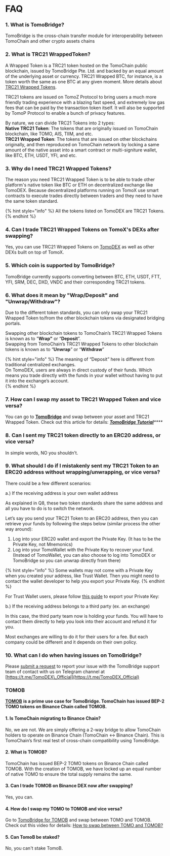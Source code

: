 # FAQ

### 1. What is TomoBridge?

TomoBridge is the cross-chain transfer module for interoperability between TomoChain and other crypto assets chains

### 2. What is TRC21  WrappedToken?

A Wrapped Token is a TRC21 token hosted on the TomoChain public blockchain, issued by TomoBridge Pte. Ltd.  and  backed by an equal amount of the underlying asset or currency. TRC21 Wrapped BTC, for instance, is a token worth the same as one BTC at any given moment. More details about [TRC21 Wrapped Tokens](trc21-wrapped-token-information.md).

TRC21 tokens are issued on TomoZ Protocol to bring users a much more friendly trading experience with a blazing fast speed, and extremely low gas fees that can be paid by the transaction token itself. It will also be supported by TomoP Protocol to enable a bunch of privacy features.

By nature, we can divide TRC21 Tokens into 2 types:  
**Native TRC21 Token**: The tokens that are originally issued on TomoChain blockchain, like TOMO, AIS, TIIM, and etc.  
**TRC21 Wrapped Token**: The tokens that are issued on other blockchains originally, and then reproduced on TomoChain network by locking a same amount of the native asset into a smart contract or multi-signiture wallet, like BTC, ETH, USDT, YFI, and etc.

### 3. Why do I need TRC21 Wrapped Tokens?

The reason you need TRC21 Wrapped Token is to be able to trade other platform's native token like BTC or ETH on decentralized exchange like TomoDEX. Because decentralized platforms running on TomoX use smart contracts to execute trades directly between traders and they need to have the same token standard.

{% hint style="info" %}
All the tokens listed on TomoDEX are TRC21 Tokens.
{% endhint %}

### 4. Can I trade TRC21 Wrapped Tokens on TomoX's DEXs after swapping?

Yes, you can use TRC21 Wrapped Tokens on [TomoDEX](https://dex.tomochain.com) as well as other DEXs built on top of TomoX.

### 5. Which coin is supported by TomoBridge?

TomoBridge currently supports converting between BTC, ETH, USDT, FTT, YFI, SRM, DEC, DXD, VNDC and their corresponding TRC21 tokens. 

###  6. What does it mean by "Wrap/Deposit" and "Unwrap/Withdraw"?

Due to the different token standards, you can only swap your TRC21 Wrapped Token to/from the other blockchain tokens via designated bridging portals.

Swapping other blockchain tokens to TomoChain’s TRC21 Wrapped Tokens is known as to "**Wrap"** or “**Deposit**”.  
Swapping from TomoChain’s TRC21 Wrapped Tokens to other blockchain tokens is known as to “**Unwrap**” or “**Withdraw**”

{% hint style="info" %}
The meaning of “Deposit” here is different from traditional centralized exchanges.  
On TomoDEX, users are always in direct custody of their funds. Which means you trade directly with the funds in your wallet without having to put it into the exchange’s account.  
{% endhint %}

### 7. How can I swap my asset to TRC21 Wrapped Token and vice versa?

You can go to [**TomoBridge**](http://bridge.tomochain.com) and swap between your asset and TRC21 Wrapped Token. Check out this article for details: [_**TomoBridge Tutorial**_](tutorial.md#fda7)_\*\*\*\*_

### **8**_**.**_ Can I sent my TRC21 token directly to an ERC20 address, or vice versa?

In simple words, NO you shouldn’t.

### **9**. What should I do if I mistakenly sent my TRC21 Token to an ERC20 address without wrapping/unwrapping, or vice versa?

There could be a few different scenarios: 

a.\) If the receiving address is your own wallet address

As explained in Q8, these two token standards share the same address and all you have to do is to switch the network.

Let’s say you send your TRC21 Token to an ERC20 address, then you can retrieve your funds by following the steps below \(similar process the other way around\):

1. Log into your ERC20 wallet and export the Private Key. \(It has to be the Private Key, not Mnemonics\)
2. Log into your TomoWallet with the Private Key to recover your fund. \(Instead of TomoWallet, you can also choose to log into TomoDEX or TomoBridge so you can unwrap directly from there\)

{% hint style="info" %}
Some wallets may not come with a Private Key when you created your address, like Trust Wallet. Then you might need to contact the wallet developer to help you export your Private Key.
{% endhint %}

For Trust Wallet users, please follow [this guide](https://community.trustwallet.com/t/how-to-recover-funds-sent-to-a-wrong-public-address/145%20) to export your Private Key: 

b.\) If the receiving address belongs to a third party \(ex. an exchange\)

In this case, the third party team now is holding your funds. You will have to contact them directly to help you look into their account and refund it for you.

Most exchanges are willing to do it for their users for a fee. But each company could be different and it depends on their own policy.

### **10. What can I do when having issues on** TomoBridge?

Please [submit a request](https://forms.gle/LgEGzd35Vg8SEpGQ6) to report your issue with the TomoBridge support team of contact with us on Telegram channel at [https://t.me/TomoDEX\_Official](https://t.me/TomoDEX_Official)

### TOMOB

[**TOMOB**](https://medium.com/tomochain/tomob-is-officially-listed-on-binance-dex-4dd83117e515) **is a prime use case for TomoBridge. TomoChain has issued BEP-2 TOMO tokens on Binance Chain called TOMOB.**

#### 1. Is TomoChain migrating to Binance Chain?

No, we are not. We are simply offering a 2-way bridge to allow TomoChain holders to operate on Binance Chain \(TomoChain &lt;-&gt; Binance Chain\). This is TomoChain’s first real test of cross-chain compatibility using TomoBridge.

#### 2. What is TOMOB?

TomoChain has issued BEP-2 TOMO tokens on Binance Chain called TOMOB. With the creation of TOMOB, we have locked up an equal number of native TOMO to ensure the total supply remains the same.

#### 3. Can I trade TOMOB on Binance DEX now after swapping? <a id="can-i-trade-tomob-on-binance-dex-now-after-swapping"></a>

Yes, you can.

#### 4. How do I swap my TOMO to TOMOB and vice versa? <a id="how-do-i-swap-my-tomo-to-tomob-and-vice-versa"></a>

Go to [TomoBridge for TOMOB](htttps://tomob.tomochain.com) and swap between TOMO and TOMOB. Check out this video for details: [How to swap between TOMO and TOMOB?](https://www.youtube.com/watch?v=TglV_VyAYI4&feature=youtu.be)

#### 5. Can TomoB be staked? <a id="can-tomob-be-staked"></a>

No, you can't stake TomoB.

